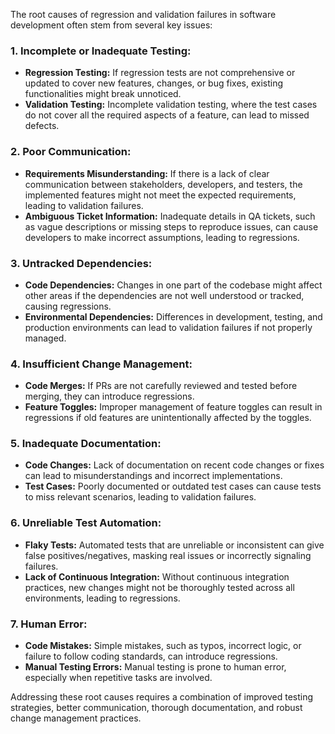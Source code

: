 The root causes of regression and validation failures in software development often stem from several key issues:

### 1. **Incomplete or Inadequate Testing:**
   - **Regression Testing:** If regression tests are not comprehensive or updated to cover new features, changes, or bug fixes, existing functionalities might break unnoticed.
   - **Validation Testing:** Incomplete validation testing, where the test cases do not cover all the required aspects of a feature, can lead to missed defects.

### 2. **Poor Communication:**
   - **Requirements Misunderstanding:** If there is a lack of clear communication between stakeholders, developers, and testers, the implemented features might not meet the expected requirements, leading to validation failures.
   - **Ambiguous Ticket Information:** Inadequate details in QA tickets, such as vague descriptions or missing steps to reproduce issues, can cause developers to make incorrect assumptions, leading to regressions.

### 3. **Untracked Dependencies:**
   - **Code Dependencies:** Changes in one part of the codebase might affect other areas if the dependencies are not well understood or tracked, causing regressions.
   - **Environmental Dependencies:** Differences in development, testing, and production environments can lead to validation failures if not properly managed.

### 4. **Insufficient Change Management:**
   - **Code Merges:** If PRs are not carefully reviewed and tested before merging, they can introduce regressions.
   - **Feature Toggles:** Improper management of feature toggles can result in regressions if old features are unintentionally affected by the toggles.

### 5. **Inadequate Documentation:**
   - **Code Changes:** Lack of documentation on recent code changes or fixes can lead to misunderstandings and incorrect implementations.
   - **Test Cases:** Poorly documented or outdated test cases can cause tests to miss relevant scenarios, leading to validation failures.

### 6. **Unreliable Test Automation:**
   - **Flaky Tests:** Automated tests that are unreliable or inconsistent can give false positives/negatives, masking real issues or incorrectly signaling failures.
   - **Lack of Continuous Integration:** Without continuous integration practices, new changes might not be thoroughly tested across all environments, leading to regressions.

### 7. **Human Error:**
   - **Code Mistakes:** Simple mistakes, such as typos, incorrect logic, or failure to follow coding standards, can introduce regressions.
   - **Manual Testing Errors:** Manual testing is prone to human error, especially when repetitive tasks are involved.

Addressing these root causes requires a combination of improved testing strategies, better communication, thorough documentation, and robust change management practices.